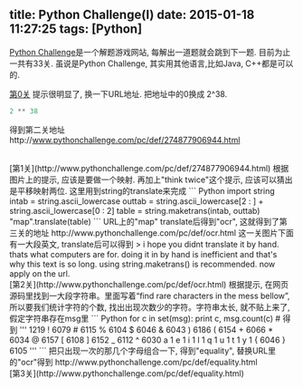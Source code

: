 title: Python Challenge(I)
date: 2015-01-18 11:27:25
tags: [Python]
---

[Python Challenge](http://www.pythonchallenge.com/)是一个解题游戏网站, 每解出一道题就会跳到下一题. 目前为止一共有33关. 虽说是Python Challenge, 其实用其他语言,比如Java, C++都是可以的.

[第0关](http://www.pythonchallenge.com/pc/def/0.html)
提示很明显了, 换一下URL地址. 把地址中的0换成 2^38.
``` Python
2 ** 38
```
得到第二关地址http://www.pythonchallenge.com/pc/def/274877906944.html
<!-- more -->
<br />
[第1关](http://www.pythonchallenge.com/pc/def/274877906944.html)
根据图片上的提示, 应该是要做一个映射. 再加上"think twice"这个提示, 应该可以猜出是平移映射两位. 这里用到string的translate来完成
``` Python
import string
intab = string.ascii_lowercase
outtab = string.ascii_lowercase[2 : ] + string.ascii_lowercase[0 : 2]
table = string.maketrans(intab, outtab)
"map".translate(table)
```
URL上的"map" translate后得到"ocr", 这就得到了第三关的地址 http://www.pythonchallenge.com/pc/def/ocr.html
这一关图片下面有一大段英文, translate后可以得到
> i hope you didnt translate it by hand. thats what computers are for. doing it in by hand is inefficient and that's why this text is so long. using string.maketrans() is recommended. now apply on the url.

<br />
[第2关](http://www.pythonchallenge.com/pc/def/ocr.html)
根据提示, 在网页源码里找到一大段字符串。里面写着“find rare characters in the mess bellow”, 所以要我们统计字符的个数, 找出出现次数少的字符。字符串太长, 就不贴上来了, 假定字符串存在msg里
``` Python
for c in set(msg):
    print c, msg.count(c)
# 得到
'''
1219
! 6079
# 6115
% 6104
$ 6046
& 6043
) 6186
( 6154
+ 6066
* 6034
@ 6157
[ 6108
] 6152
_ 6112
^ 6030
a 1
e 1
i 1
l 1
q 1
u 1
t 1
y 1
{ 6046
} 6105
'''
```
把只出现一次的那几个字母组合一下, 得到"equality", 替换URL里的"ocr"得到 http://www.pythonchallenge.com/pc/def/equality.html

<br />
[第3关](http://www.pythonchallenge.com/pc/def/equality.html)
